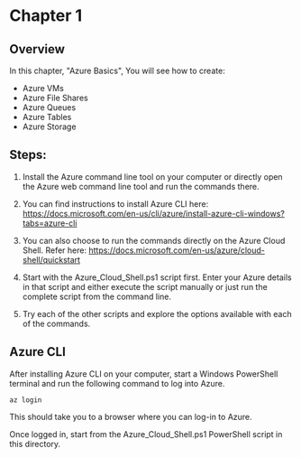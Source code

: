 # Chapter 1

## Overview
In this chapter, "Azure Basics", You will see how to create: 

* Azure VMs
* Azure File Shares
* Azure Queues
* Azure Tables
* Azure Storage


## Steps:

1. Install the Azure command line tool on your computer or directly open the Azure web command line tool and run the commands there.

2. You can find instructions to install Azure CLI here: https://docs.microsoft.com/en-us/cli/azure/install-azure-cli-windows?tabs=azure-cli

3. You can also choose to run the commands directly on the Azure Cloud Shell. Refer here: https://docs.microsoft.com/en-us/azure/cloud-shell/quickstart

4. Start with the Azure_Cloud_Shell.ps1 script first. Enter your Azure details in that script and either execute the script manually or just run the complete script from the command line.

5. Try each of the other scripts and explore the options available with each of the commands.

## Azure CLI

After installing Azure CLI on your computer, start a Windows PowerShell terminal and run the following command to log into Azure.
```
az login
```
This should take you to a browser where you can log-in to Azure.

Once logged in, start from the Azure_Cloud_Shell.ps1 PowerShell script in this directory.